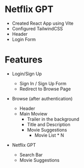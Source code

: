 # Netflix GPT

  - Created React App using Vite
  - Configured TailwindCSS
  - Header
  - Login Form


# Features
  - Login/Sign Up
    - Sign In / Sign Up Form
    - Redirect to Browse Page

  - Browse (after authentication)
    - Header
    - Main Moview
      - Trailer in the background
      - Title and Description
      - Movie Suggestions
        - Movie List * N
  
  - Netflix GPT
    - Search Bar
    - Movie Suggestions
